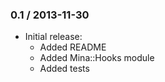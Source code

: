 ### 0.1 / 2013-11-30

* Initial release:
  * Added README
  * Added Mina::Hooks module
  * Added tests
